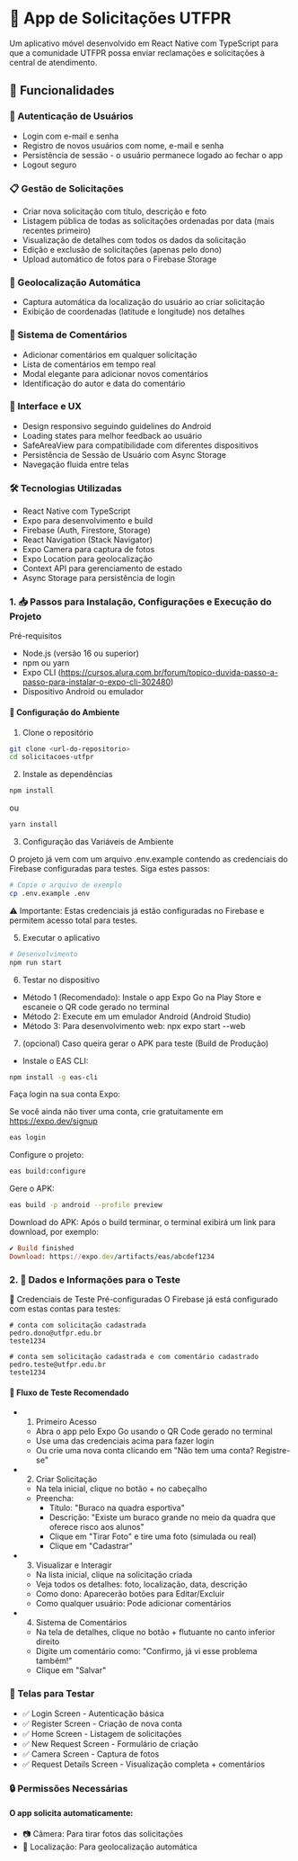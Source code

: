 # 📱 App de Solicitações UTFPR
Um aplicativo móvel desenvolvido em React Native com TypeScript para que a comunidade UTFPR possa enviar reclamações e solicitações à central de atendimento.

## 🚀 Funcionalidades

### 🔐 Autenticação de Usuários
- Login com e-mail e senha
- Registro de novos usuários com nome, e-mail e senha
- Persistência de sessão - o usuário permanece logado ao fechar o app
- Logout seguro

### 📋 Gestão de Solicitações
- Criar nova solicitação com título, descrição e foto
- Listagem pública de todas as solicitações ordenadas por data (mais recentes primeiro)
- Visualização de detalhes com todos os dados da solicitação
- Edição e exclusão de solicitações (apenas pelo dono)
- Upload automático de fotos para o Firebase Storage

### 📍 Geolocalização Automática
- Captura automática da localização do usuário ao criar solicitação
- Exibição de coordenadas (latitude e longitude) nos detalhes

### 💬 Sistema de Comentários
- Adicionar comentários em qualquer solicitação
- Lista de comentários em tempo real
- Modal elegante para adicionar novos comentários
- Identificação do autor e data do comentário

### 🎨 Interface e UX
- Design responsivo seguindo guidelines do Android
- Loading states para melhor feedback ao usuário
- SafeAreaView para compatibilidade com diferentes dispositivos
- Persistência de Sessão de Usuário com Async Storage
- Navegação fluida entre telas

### 🛠 Tecnologias Utilizadas
- React Native com TypeScript
- Expo para desenvolvimento e build
- Firebase (Auth, Firestore, Storage)
- React Navigation (Stack Navigator)
- Expo Camera para captura de fotos
- Expo Location para geolocalização
- Context API para gerenciamento de estado
- Async Storage para persistência de login

### 1. 📥 Passos para Instalação, Configurações e Execução do Projeto
Pré-requisitos

- Node.js (versão 16 ou superior)
- npm ou yarn
- Expo CLI (https://cursos.alura.com.br/forum/topico-duvida-passo-a-passo-para-instalar-o-expo-cli-302480)
- Dispositivo Android ou emulador

#### 🔧 Configuração do Ambiente
1. Clone o repositório
```bash
git clone <url-do-repositorio>
cd solicitacoes-utfpr
```
2. Instale as dependências
```bash 
npm install
```
ou
```bash 
yarn install
```
3. Configuração das Variáveis de Ambiente

O projeto já vem com um arquivo .env.example contendo as credenciais do Firebase configuradas para testes. Siga estes passos:

```bash
# Copie o arquivo de exemplo
cp .env.example .env
```

⚠️ Importante: Estas credenciais já estão configuradas no Firebase e permitem acesso total para testes.

5. Executar o aplicativo
```bash
# Desenvolvimento
npm run start
```

6. Testar no dispositivo
- Método 1 (Recomendado): Instale o app Expo Go na Play Store e escaneie o QR code gerado no terminal
- Método 2: Execute em um emulador Android (Android Studio)
- Método 3: Para desenvolvimento web: npx expo start --web

7. (opcional) Caso queira gerar o APK para teste (Build de Produção) 

-  Instale o EAS CLI:
```bash
npm install -g eas-cli
```
Faça login na sua conta Expo:

Se você ainda não tiver uma conta, crie gratuitamente em https://expo.dev/signup

```bash
eas login
```

Configure o projeto:

```bash
eas build:configure
```

Gere o APK:

```bash
eas build -p android --profile preview
```

Download do APK:
Após o build terminar, o terminal exibirá um link para download, por exemplo:

```ruby
✔ Build finished
Download: https://expo.dev/artifacts/eas/abcdef1234
```

### 2. 🧪 Dados e Informações para o Teste
🔑 Credenciais de Teste Pré-configuradas
O Firebase já está configurado com estas contas para testes:

```text
# conta com solicitação cadastrada
pedro.dono@utfpr.edu.br
teste1234

# conta sem solicitação cadastrada e com comentário cadastrado
pedro.teste@utfpr.edu.br
teste1234
```

#### 🎯 Fluxo de Teste Recomendado
- 1. Primeiro Acesso
    - Abra o app pelo Expo Go usando o QR Code gerado no terminal
    - Use uma das credenciais acima para fazer login
    - Ou crie uma nova conta clicando em "Não tem uma conta? Registre-se"

- 2. Criar Solicitação
    - Na tela inicial, clique no botão + no cabeçalho
    - Preencha:
        - Título: "Buraco na quadra esportiva"
        - Descrição: "Existe um buraco grande no meio da quadra que oferece risco aos alunos"
        - Clique em "Tirar Foto" e tire uma foto (simulada ou real)
        - Clique em "Cadastrar"

- 3. Visualizar e Interagir
    - Na lista inicial, clique na solicitação criada
    - Veja todos os detalhes: foto, localização, data, descrição
    - Como dono: Aparecerão botões para Editar/Excluir
    - Como qualquer usuário: Pode adicionar comentários

- 4. Sistema de Comentários
    - Na tela de detalhes, clique no botão + flutuante no canto inferior direito
    - Digite um comentário como: "Confirmo, já vi esse problema também!"
    - Clique em "Salvar"

### 📱 Telas para Testar
- ✅ Login Screen - Autenticação básica
- ✅ Register Screen - Criação de nova conta
- ✅ Home Screen - Listagem de solicitações
- ✅ New Request Screen - Formulário de criação
- ✅ Camera Screen - Captura de fotos
- ✅ Request Details Screen - Visualização completa + comentários

### 🔒 Permissões Necessárias
#### O app solicita automaticamente:
- 📷 Câmera: Para tirar fotos das solicitações
- 📍 Localização: Para geolocalização automática
